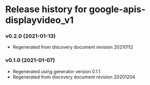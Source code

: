 # Release history for google-apis-displayvideo_v1

### v0.2.0 (2021-01-13)

* Regenerated from discovery document revision 20210112

### v0.1.0 (2021-01-07)

* Regenerated using generator version 0.1.1
* Regenerated from discovery document revision 20201204

